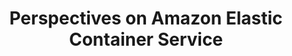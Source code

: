 ---
# Accomplishments widget.
widget: "howto"  # See https://sourcethemes.com/academic/docs/page-builder/
headless: true  # This file represents a page section.
active: true  # Activate this widget? true/false
weight: 2  # Order that this section will appear.
title: "Perspectives on Amazon Elastic Container Service"
subtitle: ""

# Date format
#   Refer to https://sourcethemes.com/academic/docs/customization/#date-format
date_format: "Jan 2006"

# Accomplishments.
#   Add/remove as many `[[item]]` blocks below as you like.
#   `title`, `organization` and `date_start` are the required parameters.
#   Leave other parameters empty if not required.
#   Begin/end multi-line descriptions with 3 quotes `"""`.
item: 
smallItem: 
 - title: "Is EC2 Container Service the Right Choice on AWS?"
   summary: "medium.com"
   linkText: ""
   linkUrl: "https://medium.com/containermind/is-ec2-container-service-the-right-choice-on-aws-3d419d96a390" 
   openNewWindow: 
   image: "https://res.cloudinary.com/agile-seo/image/fetch/w_62,dpr_1.0,d_blank_am8gzx.png/https%3A%2F%2Flogo.clearbit.com%2Fmedium.com%3Fsize%3D250"  
 - title: "Running Kubernetes on AWS EC2"
   summary: "kubernetes.io"
   linkText: ""
   linkUrl: "http://kubernetes.io/docs/getting-started-guides/aws/" 
   openNewWindow: 
   image: "https://res.cloudinary.com/agile-seo/image/fetch/w_62,dpr_1.0,d_blank_am8gzx.png/https%3A%2F%2Flogo.clearbit.com%2Fkubernetes.io%3Fsize%3D250"  
 - title: "Amazon ECS for Kubernetes: Bridging the Migration Gaps"
   summary: "idexcel.com"
   linkText: ""
   linkUrl: "http://www.idexcel.com/blog/amazon-ecs-for-kubernetes-bridging-the-migration-gaps/" 
   openNewWindow: 
   image: "https://res.cloudinary.com/agile-seo/image/fetch/w_62,dpr_1.0,d_blank_am8gzx.png/https%3A%2F%2Flogo.clearbit.com%2Fidexcel.com%3Fsize%3D250"  
 - title: "Introduction to Amazon’s Elastic Container Service"
   summary: "n2ws.com"
   linkText: ""
   linkUrl: "https://n2ws.com/blog/amazon-elastic-container-service.html" 
   openNewWindow: 
   image: "https://res.cloudinary.com/agile-seo/image/fetch/w_62,dpr_1.0,d_blank_am8gzx.png/https%3A%2F%2Flogo.clearbit.com%2Fn2ws.com%3Fsize%3D250"  
 - title: "The Hitchhiker's Guide to AWS ECS and Docker"
   summary: "start.jcolemorrison.com"
   linkText: ""
   linkUrl: "https://start.jcolemorrison.com/the-hitchhikers-guide-to-aws-ecs-and-docker/" 
   openNewWindow: 
   image: "https://res.cloudinary.com/agile-seo/image/fetch/w_62,dpr_1.0,d_blank_am8gzx.png/https%3A%2F%2Flogo.clearbit.com%2Fstart.jcolemorrison.com%3Fsize%3D250"  
 - title: "Tips on Blending Amazon ECS and Docker for DevOps Brilliance"
   summary: "accenture.com"
   linkText: ""
   linkUrl: "https://www.accenture.com/us-en/blogs/blogs-chris-shen-blending-amazon-ecs-and-docker-devops" 
   openNewWindow: 
   image: "https://res.cloudinary.com/agile-seo/image/fetch/w_62,dpr_1.0,d_blank_am8gzx.png/https%3A%2F%2Flogo.clearbit.com%2Faccenture.com%3Fsize%3D250"  
 - title: "Gentle Introduction to How AWS ECS Works with Example Tutorial"
   summary: "medium.com"
   linkText: ""
   linkUrl: "https://medium.com/boltops/gentle-introduction-to-how-aws-ecs-works-with-example-tutorial-cea3d27ce63d" 
   openNewWindow: 
   image: "https://res.cloudinary.com/agile-seo/image/fetch/w_62,dpr_1.0,d_blank_am8gzx.png/https%3A%2F%2Flogo.clearbit.com%2Fmedium.com%3Fsize%3D250"  
 - title: "Kubernetes vs Amazon ECS"
   summary: "platform9.com"
   linkText: ""
   linkUrl: "https://platform9.com/blog/kubernetes-vs-ecs/" 
   openNewWindow: 
   image: "https://res.cloudinary.com/agile-seo/image/fetch/w_62,dpr_1.0,d_blank_am8gzx.png/https%3A%2F%2Flogo.clearbit.com%2Fplatform9.com%3Fsize%3D250"  
---